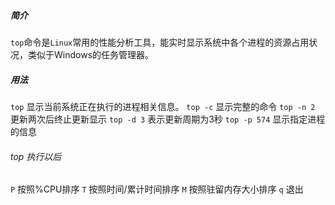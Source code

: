 ##### 简介
`top`命令是`Linux`常用的性能分析工具，能实时显示系统中各个进程的资源占用状况，类似于Windows的任务管理器。

##### 用法

`top`  显示当前系统正在执行的进程相关信息。
`top -c` 显示完整的命令
`top -n 2`  更新两次后终止更新显示
`top -d 3`   表示更新周期为3秒
`top -p 574`  显示指定进程的信息
###### top 执行以后
`P`  按照%CPU排序
`T`  按照时间/累计时间排序
`M` 按照驻留内存大小排序
`q`  退出 